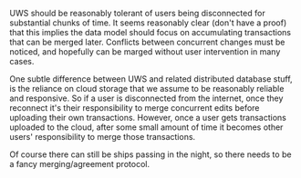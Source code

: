 UWS should be reasonably tolerant of users being disconnected for substantial chunks of time.
It seems reasonably clear (don't have a proof) that this implies the data model should focus on accumulating transactions that can be merged later.
Conflicts between concurrent changes must be noticed, and hopefully can be marged without user intervention in many cases.

One subtle difference between UWS and related distributed database stuff, is the reliance on cloud storage that we assume to be reasonably reliable and responsive.
So if a user is disconnected from the internet, once they reconnect it's their responsibility to merge concurrent edits before uploading their own transactions.
However, once a user gets transactions uploaded to the cloud, after some small amount of time it becomes other users' responsibility to merge those transactions.

Of course there can still be ships passing in the night, so there needs to be a fancy merging/agreement protocol.


